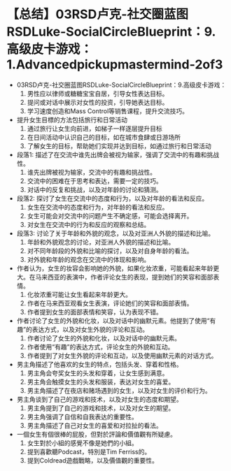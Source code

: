 # 【总结】03RSD卢克-社交圈蓝图RSDLuke-SocialCircleBlueprint：9.高级皮卡游戏：1.Advancedpickupmastermind-2of3

-   03RSD卢克-社交圈蓝图RSDLuke-SocialCircleBlueprint：9.高级皮卡游戏：
    1.  男性应以律师或糖糖宝宝自居，引导女性表达目标。
    2.  提问或对话中展示对女性的投资，引导她表达目标。
    3.  学习速度创造和Mass Control等销售课程，提升交流技巧。
-   提升女生目標的方法包括旅行和日常活动
    1.  通过旅行让女生向前进，如梯子一样逐层提升目标
    2.  在日间活动中认识自己的目标，如在城市食肆或日游场所
    3.  了解女生的目标，帮助她们实现并达到目标，如通过旅行和日常活动
-   段落1: 描述了在交流中谁先出牌会被视为输家，强调了交流中的有趣和挑战性。
    1.  谁先出牌被视为输家，交流中的有趣和挑战性。
    2.  交流中的困难在于思考和表达，需要一定的技巧。
    3.  对话中的反复和挑战，以及对年龄的讨论和猜测。
-   段落2: 探讨了女生在交流中的态度和行为，以及对年龄的看法和反应。
    1.  女生在交流中的态度和行为，对年龄的看法和反应。
    2.  女生可能会对交流中的问题产生不确定感，可能会选择离开。
    3.  对女生在交流中的行为和反应的观察和总结。
-   段落3: 讨论了关于年龄和外貌的观念，以及对亚洲人外貌的描述和比喻。
    1.  年龄和外貌观念的讨论，对亚洲人外貌的描述和比喻。
    2.  对不同年龄段的外貌和比喻的探讨，以及对自身年龄的看法。
    3.  对外貌和年龄的观念在交流中的体现和影响。
-   作者认为，女生的妆容会影响她的外貌，如果化妆浓重，可能看起来年龄更大。在马来西亚的表演中，作者评论女生的表现，提到她们的笑容和面部表情。
    1.  化妆浓重可能让女生看起来年龄更大。
    2.  作者在马来西亚观看女生表演，评论她们的笑容和面部表情。
    3.  作者提到女生的面部表情和笑容，认为表现不错。
-   作者讨论了女生的外貌和化妆，以及对话中的幽默元素。他提到了使用“有趣”的表达方式，以及对女生外貌的评论和互动。
    1.  作者讨论了女生的外貌和化妆，以及对话中的幽默元素。
    2.  作者使用“有趣”的表达方式，评论女生的外貌和互动。
    3.  作者提到了对女生外貌的评论和互动，以及使用幽默元素的对话方式。
-   男主角描述了他喜欢的女生的特点，包括头发、穿着和性格。
    1.  男主角会夸奖女生的头发和穿着，让女生感到满意。
    2.  男主角会触摸女生的头发和服装，表达对女生的喜爱。
    3.  男主角描述了在夜店和赌场遇到的女生，以及对女生的评价和行为。
-   男主角谈到了自己的游戏和技术，以及对女生的态度和期望。
    1.  男主角提到了自己的游戏和技术，以及对女生的期望。
    2.  男主角强调了自信和自我表达的重要性。
    3.  男主角描述了自己对女生的喜爱和对拉扯的看法。
-   一個女生有個很棒的屁股，但對於評論和價值觀有所疑慮。
    1.  女生對於小組的感覺不像是她們的小組。
    2.  提到喜歡聽Podcast，特別是Tim Ferriss的。
    3.  提到Coldread遊戲戰略，以及價值觀的重要性。